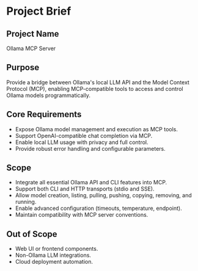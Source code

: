 # Project Brief

## Project Name
Ollama MCP Server

## Purpose
Provide a bridge between Ollama's local LLM API and the Model Context Protocol (MCP), enabling MCP-compatible tools to access and control Ollama models programmatically.

## Core Requirements
- Expose Ollama model management and execution as MCP tools.
- Support OpenAI-compatible chat completion via MCP.
- Enable local LLM usage with privacy and full control.
- Provide robust error handling and configurable parameters.

## Scope
- Integrate all essential Ollama API and CLI features into MCP.
- Support both CLI and HTTP transports (stdio and SSE).
- Allow model creation, listing, pulling, pushing, copying, removing, and running.
- Enable advanced configuration (timeouts, temperature, endpoint).
- Maintain compatibility with MCP server conventions.

## Out of Scope
- Web UI or frontend components.
- Non-Ollama LLM integrations.
- Cloud deployment automation.
